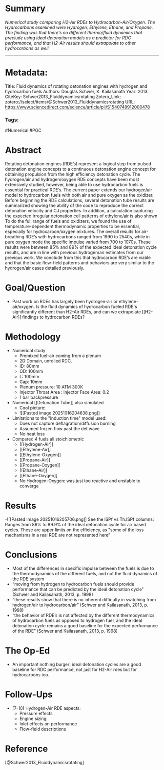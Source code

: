 # Summary
*Numerical study comparing H2-Air RDEs to Hydrocarbon-Air/Oxygen. The Hydrocarbons examined were Hydrogen, Ethylene, Ethane, and Propane. The finding was that there's no different thermo/fluid dynamics that preclude using ideal detonation models as a predictor for RDC performance, and that H2-Air results should extrapolate to other hydrocarbons as well*
*****
# Metadata:
Title: Fluid dynamics of rotating detonation engines with hydrogen and hydrocarbon fuels
Authors: Douglas Schwer, K. Kailasanath
Year: 2013
CiteKey: Schwer2013_Fluiddynamicsrotating
Zotero_Link: zotero://select/items/@Schwer2013_Fluiddynamicsrotating
URL: https://www.sciencedirect.com/science/article/pii/S1540748912000478
### Tags:
#Numerical #PGC 

# Abstract
Rotating detonation engines (RDE’s) represent a logical step from pulsed detonation engine concepts to a continuous detonation engine concept for obtaining propulsion from the high efficiency detonation cycle. The hydrogen/air and hydrogen/oxygen RDE concepts have been most extensively studied, however, being able to use hydrocarbon fuels is essential for practical RDE’s. The current paper extends our hydrogen/air model to hydrocarbon fuels with both air and pure oxygen as the oxidizer. Before beginning the RDE calculations, several detonation tube results are summarized showing the ability of the code to reproduce the correct detonation velocity and CJ properties. In addition, a calculation capturing the expected irregular detonation cell patterns of ethylene/air is also shown. To do the full range of fuels and oxidizers, we found the use of temperature-dependent thermodynamic properties to be essential, especially for hydrocarbon/oxygen mixtures. The overall results for air-breathing RDE’s with hydrocarbons ranged from 1990 to 2540s, while in pure oxygen mode the specific impulse varied from 700 to 1070s. These results were between 85% and 89% of the expected ideal detonation cycle results, and are in line with previous hydrogen/air estimates from our previous work. We conclude from this that hydrocarbon RDE’s are viable and that the basic flow-field patterns and behaviors are very similar to the hydrogen/air cases detailed previously.

# Goal/Question
- Past work on RDEs has largely been hydrogen-air or ethylene-air/oxygen. Is the fluid dynamics of hydrocarbon fueled RDE's significantly different than H2-Air RDEs, and can we extrapolate [[H2-Air]] findings to hydrocarbon RDEs? 

# Methodology
* Numerical study
	* Premixed fuel-air coming from a plenum
	* 2D Domain, unrolled RDC.
	* ID: 80mm
	* OD: 100mm
	* L: 100mm
	* Gap: 10mm
	* Plenum pressure: 10 ATM 300K
	* Injector Throat Area : Injector Face Area: 0.2
	* 1 bar backpressure
* Numerical [[Detonation Tube]] also simulated
	* Cool picture:
	* ![[Pasted image 20251016204638.png]]
* Limitations to the "induction time" model used:
	* Does not capture deflagration/diffusion burning
	* Assumed frozen flow past the det wave
	* No heat loss
* Compared 4 fuels all stoichiometric
	* [[Hydrogen-Air]]
	* [[Ethylene-Air]]
	* [[Ethylene-Oxygen]]
	* [[Propane-Air]]
	* [[Propane-Oxygen]]
	* [[Ethane-Air]]
	* [[Ethane-Oxygen]]
	* No Hydrogen-Oxygen: was just too reactive and unstable to converge
# Results
-![[Pasted image 20251016205706.png]]
See the ISPf vs Th.ISPf columns:
Ranges from 88% to 89.9% of the ideal detonation cycle for air based cycles.
These are upper limits on the efficiency, as "some of the loss mechanisms in a real RDE are not represented here"

# Conclusions
- Most of the differences in specific impulse between the fuels is due to the thermodynamics of the different fuels, and not the fluid dynamics of the RDE system
- “moving from hydrogen to hydrocarbon fuels should provide performance that can be predicted by the ideal detonation cycle” (Schwer and Kailasanath, 2013, p. 1998)
- “these results show that there is no inherent difficulty in switching from hydrogen/air to hydrocarbon/air” (Schwer and Kailasanath, 2013, p. 1998)
- “the behavior of RDE’s is not affected by the different thermodynamics of hydrocarbon fuels as opposed to hydrogen fuel, and the ideal detonation cycle remains a good baseline for the expected performance of the RDE” (Schwer and Kailasanath, 2013, p. 1998)

# The Op-Ed
- An important nothing burger: ideal detonation cycles are a good baseline for RDC performance, not just for H2-Air rdes but for hydrocarbons too.

# Follow-Ups
- [7-10] Hydrogen-Air RDE aspects:
	- Pressure effects
	- Engine sizing
	- Inlet effects on performance
	- Flow-field descriptions

# Reference
[@Schwer2013_Fluiddynamicsrotating]
